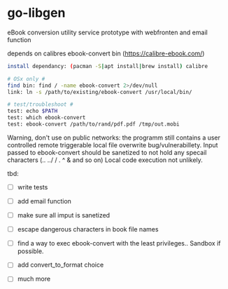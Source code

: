 # go-libgen
eBook conversion utility service prototype with webfronten and email function

depends on calibres ebook-convert bin (https://calibre-ebook.com/)
``` bash
install dependancy: (pacman -S|apt install|brew install) calibre

# OSx only #
find bin: find / -name ebook-convert 2>/dev/null
link: ln -s /path/to/existing/ebook-convert /usr/local/bin/

# test/troubleshoot #
test: echo $PATH
test: which ebook-convert
test: ebook-convert /path/to/rand/pdf.pdf /tmp/out.mobi

``` 

Warning, don't use on public networks:
the programm still contains a user controlled remote triggerable local file overwrite bug/vulnerabillety.
Input passed to ebook-convert should be sanetized to not hold any specail characters (.. ../ / . ^ &    and so on)
Local code execution not unlikely. 


tbd:
- [ ] write tests
- [ ] add email function
- [ ] make sure all imput is sanetized
- [ ] escape dangerous characters in book file names
- [ ] find a way to exec ebook-convert with the least privileges.. Sandbox if possible.
- [ ] add convert_to_format choice
- [ ] much more




